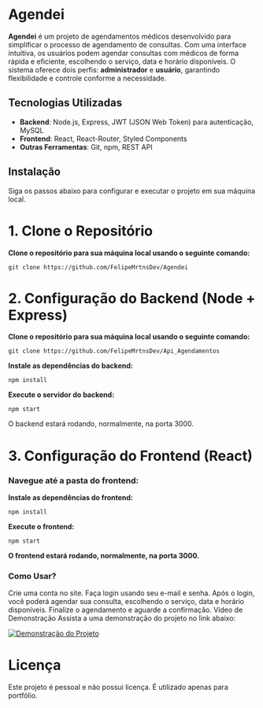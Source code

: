 # Agendei

**Agendei** é um projeto de agendamentos médicos desenvolvido para simplificar o processo de agendamento de consultas. Com uma interface intuitiva, os usuários podem agendar consultas com médicos de forma rápida e eficiente, escolhendo o serviço, data e horário disponíveis. O sistema oferece dois perfis: **administrador** e **usuário**, garantindo flexibilidade e controle conforme a necessidade.

## Tecnologias Utilizadas

- **Backend**: Node.js, Express, JWT (JSON Web Token) para autenticação, MySQL
- **Frontend**: React, React-Router, Styled Components
- **Outras Ferramentas**: Git, npm, REST API

## Instalação

Siga os passos abaixo para configurar e executar o projeto em sua máquina local.

# 1. Clone o Repositório

**Clone o repositório para sua máquina local usando o seguinte comando:**

```
git clone https://github.com/FelipeMrtnsDev/Agendei
```

# 2. Configuração do Backend (Node + Express)
**Clone o repositório para sua máquina local usando o seguinte comando:**

```
git clone https://github.com/FelipeMrtnsDev/Api_Agendamentos
```

**Instale as dependências do backend:**
```
npm install
```

**Execute o servidor do backend:**

```
npm start
```

O backend estará rodando, normalmente, na porta 3000.

# 3. Configuração do Frontend (React)
### Navegue até a pasta do frontend:

**Instale as dependências do frontend:**

```
npm install
```
**Execute o frontend:**
```
npm start
```
**O frontend estará rodando, normalmente, na porta 3000.**

### Como Usar?
Crie uma conta no site.
Faça login usando seu e-mail e senha.
Após o login, você poderá agendar sua consulta, escolhendo o serviço, data e horário disponíveis.
Finalize o agendamento e aguarde a confirmação.
Vídeo de Demonstração
Assista a uma demonstração do projeto no link abaixo:

[![Demonstração do Projeto](https://github.com/FelipeMrtnsDev/Agendei/blob/main/public/Screenshot_111.png)](https://www.youtube.com/watch?v=e4e9Vta5i1I)

# Licença
Este projeto é pessoal e não possui licença. É utilizado apenas para portfólio.
